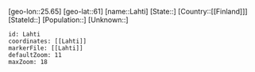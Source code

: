 ﻿---
location: [61,25.65]
mapzoom: [7,12] 
mapmarker: city 
type: City
tags:
- geo/City


SpocWebEntityId: 31788
isDeleted: false
confidential: public

---
[geo-lon::25.65]
[geo-lat::61]
[name::Lahti]
[State::]
[Country::[[Finland]]]
[StateId::]
[Population::]
[Unknown::]


```leaflet
id: Lahti
coordinates: [[Lahti]]
markerFile: [[Lahti]]
defaultZoom: 11 
maxZoom: 18
```
